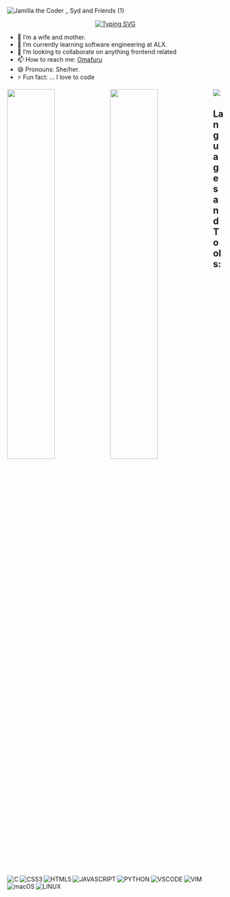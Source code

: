 ![Jamilla the Coder _ Syd and Friends (1)](https://user-images.githubusercontent.com/108694957/199949744-14d0db97-0225-4184-bd35-02ffbd5a0986.jpeg)
<p align="center"> <a href="https://git.io/typing-svg"><img src="https://readme-typing-svg.herokuapp.com?font=Exo+2&size=27&duration=2000&pause=1000&color=5581F7&center=true&vCenter=true&width=435&lines=Hello+there+👋🏾;Welcome+to+my+GitHub+profile!+💃🏿;I'm+Onome+Mafuru+👩🏾‍💻" alt="Typing SVG" /></a> </p>

- 🔭 I’m a wife and mother.
- 🌱 I’m currently learning software engineering at ALX.
- 👯 I’m looking to collaborate on anything frontend related
- 📫 How to reach me: [Omafuru](https://omafuru.github.io)
- 😄 Pronouns: She/her.
- ⚡ Fun fact: ... I love to code

<img align="left"  width="47%" src="https://github-readme-stats.vercel.app/api?username=Omafuru&show_icons=true&theme=radical" />
<img align="left"  width="47%" src="https://github-readme-stats.vercel.app/api/top-langs/?username=Omafuru&layout=compact" />

![](https://komarev.com/ghpvc/?username=Omafuru)











## Languages and Tools:

<img align="left" alt="C" src="https://img.shields.io/badge/c-%2300599C.svg?style=for-the-badge&logo=c&logoColor=white" />
<img align="left" alt="CSS3" src="https://img.shields.io/badge/css3-%231572B6.svg?style=for-the-badge&logo=css3&logoColor=white" />
<img align="left" alt="HTML5" src="https://img.shields.io/badge/html5-%23E34F26.svg?style=for-the-badge&logo=html5&logoColor=white" />
<img align="left" alt="JAVASCRIPT" src="https://img.shields.io/badge/javascript-%23323330.svg?style=for-the-badge&logo=javascript&logoColor=%23F7DF1E" />
<img align="left" alt="PYTHON" src="https://img.shields.io/badge/python-3670A0?style=for-the-badge&logo=python&logoColor=ffdd54" />
<img align="left" alt="VSCODE" src="https://img.shields.io/badge/Visual%20Studio%20Code-0078d7.svg?style=for-the-badge&logo=visual-studio-code&logoColor=white" />
<img align="left" alt="VIM" src="https://img.shields.io/badge/VIM-%2311AB00.svg?style=for-the-badge&logo=vim&logoColor=white)" />
<img align="left" alt="macOS" src="https://img.shields.io/badge/mac%20os-000000?style=for-the-badge&logo=macos&logoColor=F0F0F0" />
<img align="left" alt="LINUX" src="https://img.shields.io/badge/Linux-FCC624?style=for-the-badge&logo=linux&logoColor=black" />
<img align="left" alt="" src="" />

